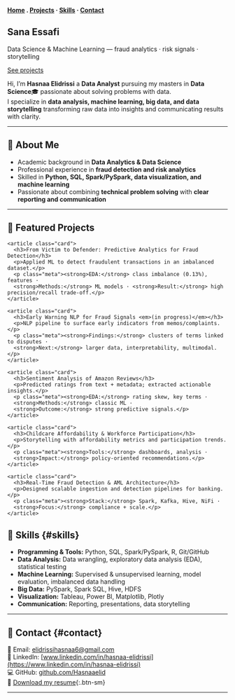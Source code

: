 
**[Home](.) . [Projects](#projects) · [Skills](#skills) · [Contact](#contact)**


<section class="hero">
  <div class="hero__overlay">
    <div class="hero__content">
      <h1>Sana Essafi</h1>
      <p>Data Science & Machine Learning — fraud analytics · risk signals · storytelling</p>
      <p><a href="#projects" class="btn-sm">See projects</a></p>
    </div>
  </div>
</section>

<section class="section tile" markdown="1">
  
  Hi, I’m **Hasnaa Elidrissi** a **Data Analyst** pursuing my masters in **Data Science**🎓 passionate about solving problems with data.  
  I specialize in **data analysis, machine learning, big data, and data storytelling** transforming raw data into insights and communicating results with clarity.

---

## 🔹 About Me 
- Academic background in **Data Analytics & Data Science**  
- Professional experience in **fraud detection and risk analytics**  
- Skilled in **Python, SQL, Spark/PySpark, data visualization, and machine learning**  
- Passionate about combining **technical problem solving** with **clear reporting and communication**  

---

</section>

<div class="container">

<section class="section tile">
  <h2 id="projects">🔹 Featured Projects</h2>

  <div class="cards">

    <article class="card">
      <h3>From Victim to Defender: Predictive Analytics for Fraud Detection</h3>
      <p>Applied ML to detect fraudulent transactions in an imbalanced dataset.</p>
      <p class="meta"><strong>EDA:</strong> class imbalance (0.13%), features ·
      <strong>Methods:</strong> ML models · <strong>Result:</strong> high precision/recall trade-off.</p>
    </article>

    <article class="card">
      <h3>Early Warning NLP for Fraud Signals <em>(in progress)</em></h3>
      <p>NLP pipeline to surface early indicators from memos/complaints.</p>
      <p class="meta"><strong>Findings:</strong> clusters of terms linked to disputes ·
      <strong>Next:</strong> larger data, interpretability, multimodal.</p>
    </article>

    <article class="card">
      <h3>Sentiment Analysis of Amazon Reviews</h3>
      <p>Predicted ratings from text + metadata; extracted actionable insights.</p>
      <p class="meta"><strong>EDA:</strong> rating skew, key terms · 
      <strong>Methods:</strong> classic ML · 
      <strong>Outcome:</strong> strong predictive signals.</p>
    </article>

    <article class="card">
      <h3>Childcare Affordability & Workforce Participation</h3>
      <p>Storytelling with affordability metrics and participation trends.</p>
      <p class="meta"><strong>Tools:</strong> dashboards, analysis ·
      <strong>Impact:</strong> policy-oriented recommendations.</p>
    </article>

    <article class="card">
      <h3>Real-Time Fraud Detection & AML Architecture</h3>
      <p>Designed scalable ingestion and detection pipelines for banking.</p>
      <p class="meta"><strong>Stack:</strong> Spark, Kafka, Hive, NiFi ·
      <strong>Focus:</strong> compliance + scale.</p>
    </article>

  </div>
</section>

<section class="section tile" markdown="1">
  
## 🔹 Skills {#skills}
- **Programming & Tools:** Python, SQL, Spark/PySpark, R, Git/GitHub  
- **Data Analysis:** Data wrangling, exploratory data analysis (EDA), statistical testing 
- **Machine Learning:** Supervised & unsupervised learning, model evaluation, imbalanced data handling  
- **Big Data:** PySpark, Spark SQL, Hive, HDFS  
- **Visualization:** Tableau, Power BI, Matplotlib, Plotly  
- **Communication:** Reporting, presentations, data storytelling  

---

## 🔹 Contact {#contact}
📧 Email: [elidrissihasnaa6@gmail.com](mailto:elidrissihasnaa6@gmail.com)  
💼 LinkedIn: [www.linkedin.com/in/hasnaa-elidrissi](https://www.linkedin.com/in/hasnaa-elidrissi)  
💻 GitHub: [github.com/Hasnaaelid](https://github.com/Hasnaaelid)  
📃 [Download my resume](){:.btn-sm}

---

</section>

</div>
